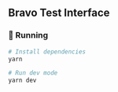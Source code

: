 ## Bravo Test Interface
### 🚀 Running
```sh
# Install dependencies
yarn

# Run dev mode
yarn dev
```
